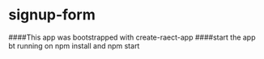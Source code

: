 # signup-form
####This app was bootstrapped with create-raect-app
####start the app bt running on npm install and npm start

